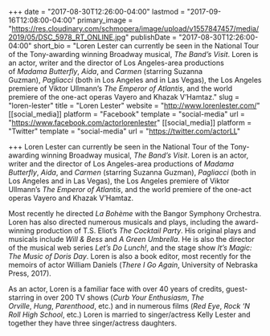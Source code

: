 +++
date = "2017-08-30T12:26:00-04:00"
lastmod = "2017-09-16T12:08:00-04:00"
primary_image = "https://res.cloudinary.com/schmopera/image/upload/v1557847457/media/2019/05/DSC_5978_RT_ONLINE.jpg"
publishDate = "2017-08-30T12:26:00-04:00"
short_bio = "Loren Lester can currently be seen in the National Tour of the Tony-awarding winning Broadway musical, _The Band’s Visit_. Loren is an actor, writer and the director of Los Angeles-area productions of _Madama Butterfly_, _Aida_, and _Carmen_ (starring Suzanna Guzman), _Pagliacci_ (both in Los Angeles and in Las Vegas), the Los Angeles premiere of Viktor Ullmann’s _The Emperor of Atlantis_, and the world premiere of the one-act operas Vayero and Khazak V’Hamtaz."
slug = "loren-lester"
title = "Loren Lester"
website = "http://www.lorenlester.com/"
[[social_media]]
platform = "Facebook"
template = "social-media"
url = "https://www.facebook.com/actorlorenlester"
[[social_media]]
platform = "Twitter"
template = "social-media"
url = "https://twitter.com/actorLL"

+++
Loren Lester can currently be seen in the National Tour of the Tony-awarding winning Broadway musical, _The Band’s Visit_. Loren is an actor, writer and the director of Los Angeles-area productions of _Madama Butterfly_, _Aida_, and _Carmen_ (starring Suzanna Guzman), _Pagliacci_ (both in Los Angeles and in Las Vegas), the Los Angeles premiere of Viktor Ullmann’s _The Emperor of Atlantis_, and the world premiere of the one-act operas Vayero and Khazak V’Hamtaz.

Most recently he directed _La Bohème_ with the Bangor Symphony Orchestra. Loren has also directed numerous musicals and plays, including the award-winning production of T.S. Eliot’s _The Cocktail Party_. His original plays and musicals include _Will & Bess_ and _A Green Umbrella_. He is also the director of the musical web series _Let’s Do Lunch!_, and the stage show _It’s Magic: The Music of Doris Day_. Loren is also a book editor, most recently for the memoirs of actor William Daniels (_There I Go Again_, University of Nebraska Press, 2017). 

As an actor, Loren is a familiar face with over 40 years of credits, guest-starring in over 200 TV shows (_Curb Your Enthusiasm_, _The Orville_, _Hung_, _Parenthood_, etc.) and in numerous films (_Red Eye_, _Rock ‘N Roll High School_, etc.) Loren is married to singer/actress Kelly Lester and together they have three singer/actress daughters.
